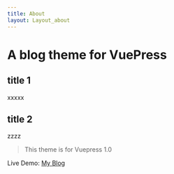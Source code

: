 ```yaml
---
title: About
layout: Layout_about
---
```


# A blog theme for VuePress

## title 1
xxxxx
## title 2
zzzz
> This theme is for Vuepress 1.0

Live Demo: [My Blog](https://ououe.com)
